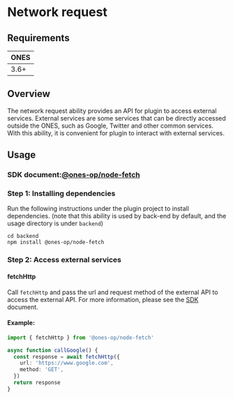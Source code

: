 # Network request

## Requirements

| **ONES** |
| -------- |
| 3.6+     |

## Overview

The network request ability provides an API for plugin to access external services. External services are some services that can be directly accessed outside the ONES, such as Google, Twitter and other common services. With this ability, it is convenient for plugin to interact with external services.

## Usage

### SDK document:[@ones-op/node-fetch](../../reference/packages/node-fetch/node-fetch.md)

### Step 1: Installing dependencies

Run the following instructions under the plugin project to install dependencies. (note that this ability is used by back-end by default, and the usage directory is under `backend`)

```shell
cd backend
npm install @ones-op/node-fetch
```

### Step 2: Access external services

#### fetchHttp

Call `fetchHttp` and pass the url and request method of the external API to access the external API. For more information, please see the [SDK](../../reference/packages/node-fetch/node-fetch.md) document.

#### Example:

```typescript
import { fetchHttp } from '@ones-op/node-fetch'

async function callGoogle() {
  const response = await fetchHttp({
    url: 'https://www.google.com',
    method: 'GET',
  })
  return response
}
```
